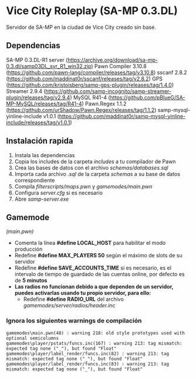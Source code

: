 # Vice City Roleplay (SA-MP 0.3.DL)
Servidor de SA-MP en la ciudad de Vice City creado sin base.

## Dependencias
SA-MP 0.3.DL-R1 server (https://archive.org/download/sa-mp-0.3.dl/samp03DL_svr_R1_win32.zip)
Pawn Compiler 3.10.8 (https://github.com/pawn-lang/compiler/releases/tag/v3.10.8)
sscanf 2.8.2 (https://github.com/maddinat0r/sscanf/releases/tag/v2.8.2)
GPS (https://github.com/kristoisberg/samp-gps-plugin/releases/tag/1.4.0)
Streamer 2.9.4 (https://github.com/samp-incognito/samp-streamer-plugin/releases/tag/v2.9.4)
MySQL R41-4 (https://github.com/pBlueG/SA-MP-MySQL/releases/tag/R41-4)
Pawn.Regex 1.1.2 (https://github.com/urShadow/Pawn.Regex/releases/tag/1.1.2)
samp-mysql-yinline-include v1.0.1 (https://github.com/maddinat0r/samp-mysql-yinline-include/releases/tag/v1.0.1)

## Instalación rapida
1. Instala las dependencias
2. Copia los includes de la carpeta *includes* a tu compilador de Pawn
2. Crea las bases de datos con el archivo *schemas/databases.sql*
3. Importa cada archivo *.sql* de la carpeta *schemas* a su base de datos correspondiente
4. Compila *filterscripts/maps.pwn* y *gamemodes/main.pwn*
4. Configura *server.cfg* si es necesario
5. Abre *samp-server.exe*

## Gamemode
*(main.pwn)*
- Comenta la línea **#define LOCAL_HOST** para habilitar el modo producción
- Redefine **#define MAX_PLAYERS 50** según el máximo de slots de su servidor
- Redefine **#define SAVE_ACCOUNTS_TIME** si es necesario, es el intervalo de tiempo de guardado de las cuentas online, por defecto es de **5 minutos**
- **Las radios no funcionan debido a que dependen de un servidor, puedes activarlas usando tu propio servidor, para ello:**
	- Redefine **#define RADIO_URL** del archivo *gamemodes/server/radios/header.inc*


### Ignora los siguientes warnings de compilación
```
gamemodes\main.pwn(48) : warning 218: old style prototypes used with optional semicolumns
gamemodes\player/pstats/funcs.inc(167) : warning 213: tag mismatch: expected tag none ("_"), but found "Float"
gamemodes\player/label_render/funcs.inc(82) : warning 213: tag mismatch: expected tag none ("_"), but found "Float"
gamemodes\player/label_render/funcs.inc(83) : warning 213: tag mismatch: expected tag none ("_"), but found "Float"
```

